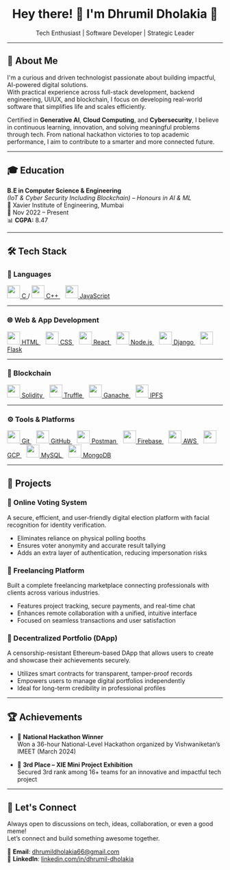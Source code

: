 <h1 align="center">Hey there! 👋 I'm Dhrumil Dholakia 🚀</h1>
<p align="center">Tech Enthusiast | Software Developer | Strategic Leader</p>

---

## 💼 About Me

I'm a curious and driven technologist passionate about building impactful, AI-powered digital solutions.  
With practical experience across full-stack development, backend engineering, UI/UX, and blockchain, I focus on developing real-world software that simplifies life and scales efficiently.

Certified in **Generative AI**, **Cloud Computing**, and **Cybersecurity**, I believe in continuous learning, innovation, and solving meaningful problems through tech. From national hackathon victories to top academic performance, I aim to contribute to a smarter and more connected future.

---

## 🎓 Education

**B.E in Computer Science & Engineering**  
*(IoT & Cyber Security Including Blockchain) – Honours in AI & ML*  
📍 Xavier Institute of Engineering, Mumbai  
📅 Nov 2022 – Present  
📊 **CGPA:** 8.47  

---

## 🛠 Tech Stack

### 🔹 Languages  
<a href="https://isocpp.org/" target="_blank">
  <img src="https://cdn.jsdelivr.net/gh/devicons/devicon/icons/c/c-original.svg" width="30"/> C
</a> / 
<a href="https://isocpp.org/" target="_blank">
  <img src="https://cdn.jsdelivr.net/gh/devicons/devicon/icons/cplusplus/cplusplus-original.svg" width="30"/> C++
</a> &nbsp;&nbsp;
<a href="https://developer.mozilla.org/en-US/docs/Web/JavaScript" target="_blank">
  <img src="https://cdn.jsdelivr.net/gh/devicons/devicon/icons/javascript/javascript-original.svg" width="30"/> JavaScript
</a>

---

### 🌐 Web & App Development  
<a href="https://developer.mozilla.org/en-US/docs/Web/HTML" target="_blank">
  <img src="https://cdn.jsdelivr.net/gh/devicons/devicon/icons/html5/html5-original.svg" width="30"/> HTML
</a> &nbsp;&nbsp;
<a href="https://developer.mozilla.org/en-US/docs/Web/CSS" target="_blank">
  <img src="https://cdn.jsdelivr.net/gh/devicons/devicon/icons/css3/css3-original.svg" width="30"/> CSS
</a> &nbsp;&nbsp;
<a href="https://react.dev/" target="_blank">
  <img src="https://cdn.jsdelivr.net/gh/devicons/devicon/icons/react/react-original.svg" width="30"/> React
</a> &nbsp;&nbsp;
<a href="https://nodejs.org/" target="_blank">
  <img src="https://cdn.jsdelivr.net/gh/devicons/devicon/icons/nodejs/nodejs-original.svg" width="30"/> Node.js
</a> &nbsp;&nbsp;
<a href="https://www.djangoproject.com/" target="_blank">
  <img src="https://cdn.jsdelivr.net/gh/devicons/devicon/icons/django/django-plain.svg" width="30"/> Django
</a> &nbsp;&nbsp;
<a href="https://flask.palletsprojects.com/" target="_blank">
  <img src="https://cdn.jsdelivr.net/gh/devicons/devicon/icons/flask/flask-original.svg" width="30"/> Flask
</a>

---

### 🔐 Blockchain  
<a href="https://soliditylang.org/" target="_blank">
  <img src="https://cdn.jsdelivr.net/gh/devicons/devicon/icons/solidity/solidity-original.svg" width="30"/> Solidity
</a> &nbsp;&nbsp;

<a href="https://trufflesuite.com/" target="_blank">
  <img src="https://raw.githubusercontent.com/trufflesuite/artwork/master/logo/truffle-logo-dark.svg" width="30"/> Truffle
</a> &nbsp;&nbsp;

<a href="https://trufflesuite.com/ganache/" target="_blank">
  <img src="https://raw.githubusercontent.com/trufflesuite/ganache/develop/assets/logo.png" width="30"/> Ganache
</a> &nbsp;&nbsp;

<a href="https://ipfs.tech/" target="_blank">
  <img src="https://upload.wikimedia.org/wikipedia/commons/4/45/Ipfs-logo-1024-ice-text.png" width="30"/> IPFS
</a>


---

### ⚙️ Tools & Platforms  
<a href="https://git-scm.com/" target="_blank">
  <img src="https://cdn.jsdelivr.net/gh/devicons/devicon/icons/git/git-original.svg" width="30"/> Git
</a> &nbsp;&nbsp;
<a href="https://github.com/" target="_blank">
  <img src="https://cdn.jsdelivr.net/gh/devicons/devicon/icons/github/github-original.svg" width="30"/> GitHub
</a> &nbsp;&nbsp;
<a href="https://www.postman.com/" target="_blank">
  <img src="https://www.vectorlogo.zone/logos/getpostman/getpostman-icon.svg" width="30"/> Postman
</a> &nbsp;&nbsp;
<a href="https://firebase.google.com/" target="_blank">
  <img src="https://cdn.jsdelivr.net/gh/devicons/devicon/icons/firebase/firebase-plain.svg" width="30"/> Firebase
</a> &nbsp;&nbsp;
<a href="https://aws.amazon.com/" target="_blank">
  <img src="https://a0.awsstatic.com/libra-css/images/logos/aws_logo_smile_1200x630.png" width="30"/> AWS
</a> &nbsp;&nbsp;
<a href="https://cloud.google.com/" target="_blank">
  <img src="https://cdn.jsdelivr.net/gh/devicons/devicon/icons/googlecloud/googlecloud-original.svg" width="30"/> GCP
</a> &nbsp;&nbsp;
<a href="https://www.mysql.com/" target="_blank">
  <img src="https://cdn.jsdelivr.net/gh/devicons/devicon/icons/mysql/mysql-original.svg" width="30"/> MySQL
</a> &nbsp;&nbsp;
<a href="https://www.mongodb.com/" target="_blank">
  <img src="https://cdn.jsdelivr.net/gh/devicons/devicon/icons/mongodb/mongodb-original.svg" width="30"/> MongoDB
</a>

---

## 🚀 Projects

### 🔐 Online Voting System
A secure, efficient, and user-friendly digital election platform with facial recognition for identity verification.  
- Eliminates reliance on physical polling booths  
- Ensures voter anonymity and accurate result tallying  
- Adds an extra layer of authentication, reducing impersonation risks  

### 💼 Freelancing Platform
Built a complete freelancing marketplace connecting professionals with clients across various industries.  
- Features project tracking, secure payments, and real-time chat  
- Enhances remote collaboration with a unified, intuitive interface  
- Focused on seamless transactions and user satisfaction  

### 🔗 Decentralized Portfolio (DApp)
A censorship-resistant Ethereum-based DApp that allows users to create and showcase their achievements securely.  
- Utilizes smart contracts for transparent, tamper-proof records  
- Empowers users to manage digital portfolios independently  
- Ideal for long-term credibility in professional profiles  

---

## 🏆 Achievements

- 🥇 **National Hackathon Winner**  
  Won a 36-hour National-Level Hackathon organized by Vishwaniketan’s IMEET (March 2024)

- 🥉 **3rd Place – XIE Mini Project Exhibition**  
  Secured 3rd rank among 16+ teams for an innovative and impactful tech project

---

## 🤝 Let's Connect

Always open to discussions on tech, ideas, collaboration, or even a good meme!  
Let’s connect and build something awesome together.

📧 **Email**: dhrumildholakia66@gmail.com  
🔗 **LinkedIn**: [linkedin.com/in/dhrumil-dholakia](https://www.linkedin.com/in/dhrumil-dholakia)

